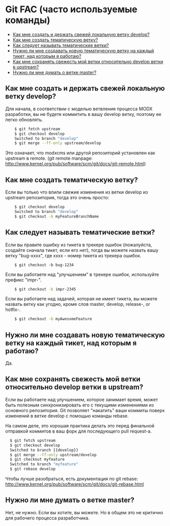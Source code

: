 # Git FAC (часто используемые команды)

* [Как мне создать и держать свежей локальную ветку develop?][1]
* [Как мне создать тематическую ветку?][2]
* [Как следует называть тематические ветки?][3]
* [Нужно ли мне создавать новую тематическую ветку на каждый тикет, над которым я работаю?][4]
* [Как мне сохранять свежесть мой ветки относительно develop ветки в upstream?][5]
* [Нужно ли мне думать о ветке master?][6]

## Как мне создать и держать свежей локальную ветку develop?

Для начала, в соответствии с моделью ветвления процесса MODX разработки, вы не будете коммитить в вашу develop ветку, поэтому ее легко обновлять.

``` bash
	$ git fetch upstream
	$ git checkout develop
	Switched to branch "develop"
	$ git merge --ff-only upstream/develop
```

Это означает, что modxcms или другой репозиторий установлен как upstream в remote. (git remote manpage: http://www.kernel.org/pub/software/scm/git/docs/git-remote.html)

## Как мне создать тематическую ветку?

Если вы только что влили свежие изменения из ветки develop из upstream репозитория, тогда это очень просто:

``` bash
	$ git checkout develop
	Switched to branch "develop"
	$ git checkout -b myFeatureBranchName
```

## Как следует называть тематические ветки?

Если вы правите ошибку из тикета в трекере ошибок (пожалуйста, создайте сначала тикет, если его нет), тогда вы можете назвать вашу ветку "bug-xxxx", где xxxx - номер тикета из трекера ошибок.

```
	$ git checkout -b bug-1234
```
Если вы работаете над "улучшением" в трекере ошибок, используйте префикс "impr-".

``` bash
	$ git checkout -b impr-2345
```

Если вы работаете над задачей, которая не имеет тикета, вы можете назвать ветку как угодно, кроме слов master, develop, release-, or hotfix-.

``` bash
	$ git checkout -b myAwesomeFeature
```

## Нужно ли мне создавать новую тематическую ветку на каждый тикет, над которым я работаю?

Да.

## Как мне сохранять свежесть мой ветки относительно develop ветки в upstream?

Если вы работаете над улучшением, которое занимает время, может быть полезным синхронизировать его с текущими изменениями из основного репозитория. Git позволяет "накатить" ваши коммиты поверх изменений в ветке develop с помощью команды rebase.

На самом деле, это хорошая практика делать это перед финальной отправкой коммитов в ваш форк для последующего pull request-а.

``` bash
  $ git fetch upstream
  $ git checkout develop
  Switched to branch {{develop}}
  $ git merge --ff-only upstream/develop
  $ git checkout myfeature
  Switched to branch "myfeature"
  $ git rebase develop
```

Чтобы лучше разобраться, есть документация по git rebase: http://www.kernel.org/pub/software/scm/git/docs/git-rebase.html

## Нужно ли мне думать о ветке master?

Нет, не нужно. Если вы хотите, вы можете. Но в общем это не критично для рабочего процесса разработчика.

[1]: #Как-мне-создать-и-держать-свежей-локальную-ветку-develop
[2]: #Как-мне-создать-тематическую-ветку
[3]: #is-there-a-naming-convention-for-feature-branches
[4]: #do-i-need-a-new-feature-branch-for-every-issue-that-i-work-on
[5]: #how-do-i-keep-my-feature-branch-in-sync-with-the-upstream-develop-branch
[6]: #do-i-really-need-to-worry-about-the-master-branch